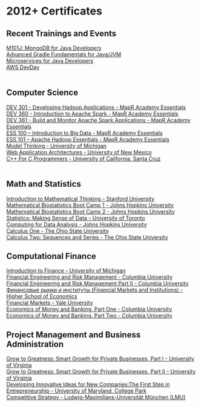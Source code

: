 # 2012+ Certificates
## Recent Trainings and Events
<a href="https://university.mongodb.com/course_completion/36a536fe-dd32-4002-8bcd-d01db2e1/printable">M101J: MongoDB for Java Developers</a><br>
<a href="https://gradle.org/training/advanced-gradle-jvm/">Advanced Gradle Fundamentals for Java/JVM</a><br>
<a href="https://github.com/VeniaminNovikov/Certificates/blob/master/Trainings/Certificate_VENIAMIN%20NOVIKOV_%20MICROSERVICES%20FOR%20JAVA%20DEVELOPERS.pdf">Microservices for Java Developers</a><br>
<a href="https://aws.amazon.com/ru/events-ruscis/devday-kiev/">AWS DevDay</a><br>
<a href=""></a><br>

## Computer Science
<a href="http://verify.skilljar.com/c/vsmzdbez96f7">DEV 301 - Developing Hadoop Applications - MapR Academy Essentials</a><br>
<a href="http://verify.skilljar.com/c/i4nswxxt27yh">DEV 360 - Introduction to Apache Spark - MapR Academy Essentials</a><br>
<a href="http://verify.skilljar.com/c/2w4p7jgnj336">DEV 361 - Build and Monitor Apache Spark Applications - MapR Academy Essentials</a><br>
<a href="https://verify.skilljar.com/c/vstfvdttm2nc">ESS 100 – Introduction to Big Data - MapR Academy Essentials</a><br>
<a href="http://verify.skilljar.com/c/mexn9sbm88pb">ESS 101 – Apache Hadoop Essentials - MapR Academy Essentials</a><br>
<a href="https://github.com/VeniaminNovikov/Certificates/blob/master/Coursera/Coursera%20modelthinking%202013.pdf">Model Thinking - University of Michigan</a><br>
<a href="https://github.com/VeniaminNovikov/Certificates/blob/master/Coursera/Coursera%20webapplications%202014.pdf">Web Application Architectures - University of New Mexico</a><br>
<a href="https://github.com/VeniaminNovikov/Certificates/blob/master/Coursera/Coursera%20cplusplus4c%202013.pdf">C++ For C Programmers - University of California, Santa Cruz</a><br>
<a href=""></a><br>

## Math and Statistics
<a href="https://github.com/VeniaminNovikov/Certificates/blob/master/Coursera/Coursera%20maththink%202012.pdf">Introduction to Mathematical Thinking - Stanford University</a><br>
<a href="https://github.com/VeniaminNovikov/Certificates/blob/master/Coursera/Coursera%20biostats%202013.pdf">Mathematical Biostatistics Boot Camp 1 - Johns Hopkins University </a><br>
<a href="https://github.com/VeniaminNovikov/Certificates/blob/master/Coursera/Coursera%20biostats2%202013.pdf">Mathematical Biostatistics Boot Camp 2 - Johns Hopkins University</a><br>
<a href="https://github.com/VeniaminNovikov/Certificates/blob/master/Coursera/Coursera%20introstats%202013.pdf">Statistics: Making Sense of Data - University of Toronto</a><br>
<a href="https://github.com/VeniaminNovikov/Certificates/blob/master/Coursera/Coursera%20compdata%202013.pdf">Computing for Data Analysis - Johns Hopkins University</a><br>
<a href="https://github.com/VeniaminNovikov/Certificates/blob/master/Coursera/Coursera%20calc1%202013.pdf">Calculus One - The Ohio State University</a><br>
<a href="https://github.com/VeniaminNovikov/Certificates/blob/master/Coursera/Coursera%20sequence%202013.pdf">Calculus Two: Sequences and Series - The Ohio State University</a><br>

## Computational Finance
<a href="https://github.com/VeniaminNovikov/Certificates/blob/master/Coursera/Coursera%20introfinance%202013.pdf">Introduction to Finance - University of Michigan</a><br>
<a href="https://github.com/VeniaminNovikov/Certificates/blob/master/Coursera/Coursera%20fe%202013.pdf">Financial Engineering and Risk Management - Columbia University</a><br>
<a href="https://github.com/VeniaminNovikov/Certificates/blob/master/Coursera/Coursera%20fe2%202014.pdf">Financial Engineering and Risk Management Part II - Columbia University</a><br>
<a href="https://github.com/VeniaminNovikov/Certificates/blob/master/Coursera/Coursera%20financialmarkets%202014.pdf">Финансовые рынки и институты (Financial Markets and Institutions) - Higher School of Economics</a><br>
<a href="https://github.com/VeniaminNovikov/Certificates/blob/master/Coursera/Coursera%20finmarkets%202014.pdf">Financial Markets - Yale University</a><br>
<a href="https://github.com/VeniaminNovikov/Certificates/blob/master/Coursera/Coursera%20money%202014.pdf">Economics of Money and Banking, Part One - Columbia University</a><br>
<a href="https://github.com/VeniaminNovikov/Certificates/blob/master/Coursera/Coursera%20money2%202013.pdf">Economics of Money and Banking, Part Two - Columbia University</a><br>

## Project Management and Business Administration
<a href="https://github.com/VeniaminNovikov/Certificates/blob/master/Coursera/Coursera%20growtogreatness%202013.pdf">Grow to Greatness: Smart Growth for Private Businesses, Part I - University of Virginia</a><br>
<a href="https://github.com/VeniaminNovikov/Certificates/blob/master/Coursera/Coursera%20GTG%202013.pdf">Grow to Greatness: Smart Growth for Private Businesses, Part II - University of Virginia</a><br><a href="https://github.com/VeniaminNovikov/Certificates/blob/master/Coursera/Coursera%20innovativeideas%202013.pdf">Developing Innovative Ideas for New Companies:The First Step in Entrepreneurship - University of Maryland, College Park</a><br>
<a href="https://github.com/VeniaminNovikov/Certificates/blob/master/Coursera/Coursera%20compstrategy%202013.pdf">Competitive Strategy - Ludwig-Maximilians-Universität München (LMU) </a><br>

